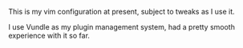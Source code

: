 This is my vim configuration at present, subject to tweaks as I use it. 

I use Vundle as my plugin management system, had a pretty smooth experience with it so far. 
